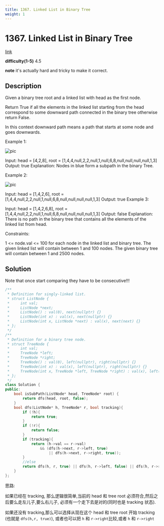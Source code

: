 ```yaml
---
title: 1367. Linked List in Binary Tree
weight: 1
---
```

# 1367. Linked List in Binary Tree
[link](https://leetcode.com/problems/linked-list-in-binary-tree/)

**difficulty(1-5)**
4.5

**note**
it's actually hard and tricky to make it correct.

## Description
Given a binary tree root and a linked list with head as the first node. 

Return True if all the elements in the linked list starting from the head correspond to some downward path connected in the binary tree otherwise return False.

In this context downward path means a path that starts at some node and goes downwards.

 

Example 1:

![pic](https://assets.leetcode.com/uploads/2020/02/12/sample_1_1720.png)

Input: head = [4,2,8], root = [1,4,4,null,2,2,null,1,null,6,8,null,null,null,null,1,3]
Output: true
Explanation: Nodes in blue form a subpath in the binary Tree. 


Example 2:

![pic](https://assets.leetcode.com/uploads/2020/02/12/sample_2_1720.png)

Input: head = [1,4,2,6], root = [1,4,4,null,2,2,null,1,null,6,8,null,null,null,null,1,3]
Output: true
Example 3:

Input: head = [1,4,2,6,8], root = [1,4,4,null,2,2,null,1,null,6,8,null,null,null,null,1,3]
Output: false
Explanation: There is no path in the binary tree that contains all the elements of the linked list from head.
 

Constraints:

1 <= node.val <= 100 for each node in the linked list and binary tree.
The given linked list will contain between 1 and 100 nodes.
The given binary tree will contain between 1 and 2500 nodes.

## Solution

Note that once start comparing they have to be consecutive!!!

```c++
/**
 * Definition for singly-linked list.
 * struct ListNode {
 *     int val;
 *     ListNode *next;
 *     ListNode() : val(0), next(nullptr) {}
 *     ListNode(int x) : val(x), next(nullptr) {}
 *     ListNode(int x, ListNode *next) : val(x), next(next) {}
 * };
 */
/**
 * Definition for a binary tree node.
 * struct TreeNode {
 *     int val;
 *     TreeNode *left;
 *     TreeNode *right;
 *     TreeNode() : val(0), left(nullptr), right(nullptr) {}
 *     TreeNode(int x) : val(x), left(nullptr), right(nullptr) {}
 *     TreeNode(int x, TreeNode *left, TreeNode *right) : val(x), left(left), right(right) {}
 * };
 */
class Solution {
public:
    bool isSubPath(ListNode* head, TreeNode* root) {
        return dfs(head, root, false);
    }
    bool dfs(ListNode* h, TreeNode* r, bool tracking){
        if (!h){
            return true;
        }
        if (!r){
            return false;
        }
        if (tracking){
            return (h->val == r->val) 
                && (dfs(h->next, r->left, true) 
                    || dfs(h->next, r->right, true));
        }
        //else
        return dfs(h, r, true) || dfs(h, r->left, false) || dfs(h, r->right, false);
    }
};
```

思路:

如果已经在 tracking, 那么逻辑很简单,当前的 head 和 tree root 必须符合,然后之后要么走左儿子,要么右儿子,
必须有一个走下去是对的(同时也是 tracking 状态).

如果还没有 tracking,那么可以选择从现在这个 head 和 tree root 开始 tracking (也就是 `dfs(h,r, true)`),
或者也可以把 `h` 和 `r->right`比较,或者 `h` 和 `r->right`